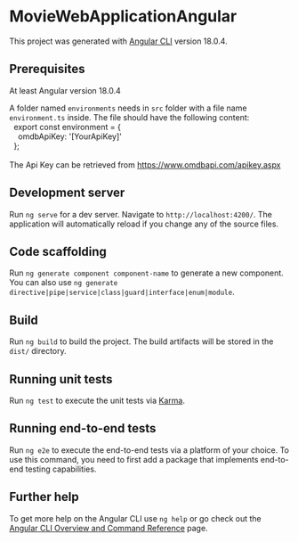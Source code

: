 # MovieWebApplicationAngular


This project was generated with [Angular CLI](https://github.com/angular/angular-cli) version 18.0.4.

## Prerequisites

At least Angular version 18.0.4

A folder named `environments` needs in `src` folder with a file name `environment.ts` inside.
The file should have the following content:<br>
&nbsp;&nbsp;export const environment = {<br>
&nbsp;&nbsp;&nbsp;&nbsp;omdbApiKey: '[YourApiKey]'<br>
&nbsp;&nbsp;};<br><br>
The Api Key can be retrieved from https://www.omdbapi.com/apikey.aspx 

## Development server

Run `ng serve` for a dev server. Navigate to `http://localhost:4200/`. The application will automatically reload if you change any of the source files.

## Code scaffolding

Run `ng generate component component-name` to generate a new component. You can also use `ng generate directive|pipe|service|class|guard|interface|enum|module`.

## Build

Run `ng build` to build the project. The build artifacts will be stored in the `dist/` directory.

## Running unit tests

Run `ng test` to execute the unit tests via [Karma](https://karma-runner.github.io).

## Running end-to-end tests

Run `ng e2e` to execute the end-to-end tests via a platform of your choice. To use this command, you need to first add a package that implements end-to-end testing capabilities.

## Further help

To get more help on the Angular CLI use `ng help` or go check out the [Angular CLI Overview and Command Reference](https://angular.dev/tools/cli) page.
